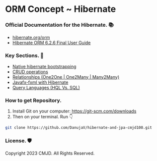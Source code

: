 # ORM Concept ~ Hibernate
### Official Documentation for the Hibernate. 📚
- [hibernate.org/orm](https://hibernate.org/orm/)
- [Hibernate ORM 6.2.6 Final User Guide](https://docs.jboss.org/hibernate/stable/orm/userguide/html_single/Hibernate_User_Guide.html)

### Key Sections. 🚩
- [Native hibernate bootstrapping](/native-hibernate/nh-bootstrapping/nh-bootstrapping)
- [CRUD operations](/native-hibernate/nh-bootstrapping/crud-opertions)
- [Relationships (One2One | One2Many | Many2Many)](/native-hibernate/nh-bootstrapping/nh-relationships)
- [Javafx-fxml with Hibernate](/native-hibernate/nh-bootstrapping/fx-hibernate)
- [Query Languages (HQL Vs. SQL)](/native-hibernate/nh-bootstrapping/hb-query-language)

### How to get Repository.
1. Install Git on your computer: https://git-scm.com/downloads
2. Then on your terminal. Run 👇

```sh
git clone https://github.com/DanujaV/hibernate-and-jpa-cmjd100.git
```

### License. 🛡️
Copyright 2023 CMJD. All Rights Reserved.